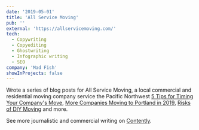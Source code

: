 ```yaml
---
date: '2019-05-01'
title: 'All Service Moving'
pub: ''
external: 'https://allservicemoving.com/'
tech:
  - Copywriting
  - Copyediting
  - Ghostwriting
  - Infographic writing
  - SEO
company: 'Mad Fish'
showInProjects: false
---
```


Wrote a series of blog posts for All Service Moving, a local commercial and residential moving company service the Pacific Northwest [5 Tips for Timing Your Company's Move](https://allservicemoving.com/5-tips-for-timing-your-companys-move/), [More Companies Moving to Portland in 2019](https://allservicemoving.com/more-companies-moving-to-portland-in-2019/), [Risks of DIY Moving](https://allservicemoving.com/risks-of-diy-local-moving/) and more.

See more journalistic and commercial writing on [Contently](https://alleyhector.contently.com/).
